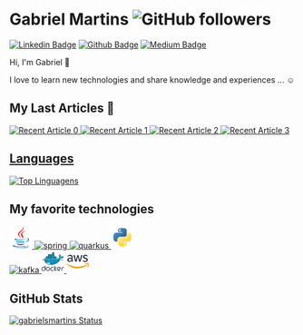 # Gabriel Martins ![GitHub followers](https://img.shields.io/github/followers/gabrielsmartins?style=social)

[![Linkedin Badge](https://img.shields.io/badge/-LinkedIn-blue?style=flat-square&logo=Linkedin&logoColor=white&link=https://www.linkedin.com/in/gabrielsmartins/)](https://www.linkedin.com/in/gabrielsmartins/)
[![Github Badge](https://img.shields.io/badge/-Github-000?style=flat-square&logo=Github&logoColor=white&link=https://github.com/gabrielsmartins)](https://github.com/gabrielsmartins)
[![Medium Badge](https://img.shields.io/badge/-Medium-black?style=flat-square&logo=Medium&logoColor=white&link=https://medium.com/@gabrielsmartins)](https://medium.com/@gabrielsmartins)


Hi, I'm Gabriel 👋 

I love to learn new technologies and share knowledge and experiences ... :relaxed:

## My Last Articles 👀
<a target="_blank" href="https://github-readme-medium-recent-article.vercel.app/medium/@gasmartins/0"><img src="https://github-readme-medium-recent-article.vercel.app/medium/@gasmartins/0" alt="Recent Article 0"> 
<a target="_blank" href="https://github-readme-medium-recent-article.vercel.app/medium/@gasmartins/1"><img src="https://github-readme-medium-recent-article.vercel.app/medium/@gasmartins/1" alt="Recent Article 1"> 
<a target="_blank" href="https://github-readme-medium-recent-article.vercel.app/medium/@gasmartins/2"><img src="https://github-readme-medium-recent-article.vercel.app/medium/@gasmartins/2" alt="Recent Article 2"> 
<a target="_blank" href="https://github-readme-medium-recent-article.vercel.app/medium/@gasmartins/3"><img src="https://github-readme-medium-recent-article.vercel.app/medium/@gasmartins/3" alt="Recent Article 3"> 

## Languages
[![Top Linguagens](https://github-readme-stats.vercel.app/api/top-langs/?username=gabrielsmartins&layout=compact)](https://github.com/gabrielsmartins?tab=repositories)

## My favorite technologies
<a href="https://www.java.com" target="_blank"> <img src="https://raw.githubusercontent.com/devicons/devicon/master/icons/java/java-original.svg" alt="java" width="40" height="40"/> </a> 
<a href="https://spring.io/" target="_blank"> <img src="https://www.vectorlogo.zone/logos/springio/springio-icon.svg" alt="spring" width="40" height="40"/> </a>
<a href="https://quarkus.io/" target="_blank"> <img src="https://design.jboss.org/quarkus/logo/final/SVG/quarkus_logo_horizontal_rgb_default.svg" alt="quarkus" width="40" height="40"/> </a>
<a href="https://www.python.org/" target="_blank"> <img src ="https://github.com/devicons/devicon/blob/master/icons/python/python-original.svg" alt="python" width="40" height="40"/> </a>  
<a href="https://kafka.apache.org/" target="_blank"> <img src="https://www.vectorlogo.zone/logos/apache_kafka/apache_kafka-icon.svg" alt="kafka" width="40" height="40"/> </a> 
<a href="https://www.docker.com/" target="_blank"> <img src="https://raw.githubusercontent.com/devicons/devicon/master/icons/docker/docker-original-wordmark.svg" alt="docker" width="40" height="40"/> </a>
<a href="https://aws.amazon.com" target="_blank"> <img src="https://raw.githubusercontent.com/devicons/devicon/master/icons/amazonwebservices/amazonwebservices-original-wordmark.svg" alt="aws" width="40" height="40"/> </a> 

## GitHub Stats
[![gabrielsmartins Status](https://github-readme-stats.vercel.app/api?username=gabrielsmartins&show_icons=true)](https://github.com/gabrielsmartins?tab=repositories)
